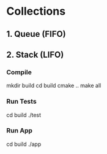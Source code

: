 # Collections
## 1. Queue (FIFO) 
## 2. Stack (LIFO)

### Compile
mkdir build 
cd build
cmake ..
make all

### Run Tests
cd build
./test

### Run App
cd build
./app
